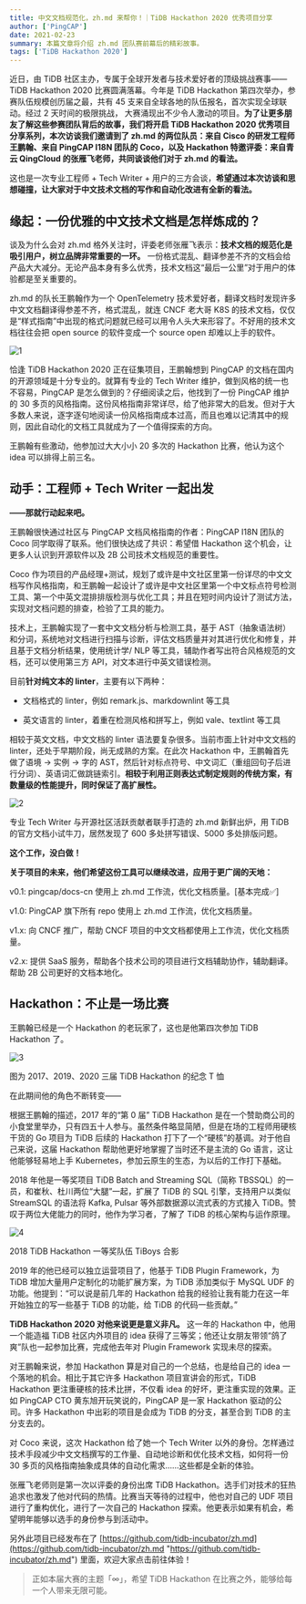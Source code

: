 ```yaml
---
title: 中文文档规范化，zh.md 来帮你！｜TiDB Hackathon 2020 优秀项目分享
author: ['PingCAP']
date: 2021-02-23
summary: 本篇文章将介绍 zh.md 团队赛前幕后的精彩故事。
tags: ['TiDB Hackathon 2020']
---
```


近日，由 TiDB 社区主办，专属于全球开发者与技术爱好者的顶级挑战赛事——TiDB Hackathon 2020 比赛圆满落幕。今年是 TiDB Hackathon 第四次举办，参赛队伍规模创历届之最，共有 45 支来自全球各地的队伍报名，首次实现全球联动。经过 2 天时间的极限挑战， 大赛涌现出不少令人激动的项目。**为了让更多朋友了解这些参赛团队背后的故事，我们将开启 TiDB Hackathon 2020 优秀项目分享系列，本次访谈我们邀请到了 zh.md 的两位队员：来自 Cisco 的研发工程师王鹏翰、来自 PingCAP I18N 团队的 Coco，以及 Hackathon 特邀评委：来自青云 QingCloud 的张雁飞老师，共同谈谈他们对于 zh.md 的看法。**

这也是一次专业工程师 + Tech Writer + 用户的三方会谈，**希望通过本次访谈和思想碰撞，让大家对于中文技术文档的写作和自动化改进有全新的看法。**

## 缘起：一份优雅的中文技术文档是怎样炼成的？

谈及为什么会对 zh.md 格外关注时，评委老师张雁飞表示：**技术文档的规范化是吸引用户，树立品牌非常重要的一环。** 一份格式混乱、翻译参差不齐的文档会给产品大大减分。无论产品本身有多么优秀，技术文档这“最后一公里”对于用户的体验都是至关重要的。

zh.md 的队长王鹏翰作为一个 OpenTelemetry 技术爱好者，翻译文档时发现许多中文文档翻译得参差不齐，格式混乱，就连 CNCF 老大哥 K8S 的技术文档，仅仅是“样式指南”中出现的格式问题就已经可以用令人头大来形容了。不好用的技术文档往往会把 open source 的软件变成一个 source open 却难以上手的软件。

![1](media/let-zhmd-to-help-you-standardizating-chinese-document/1.png)

恰逢 TiDB Hackathon 2020 正在征集项目，王鹏翰想到 PingCAP 的文档在国内的开源领域是十分专业的。就算有专业的 Tech Writer 维护，做到风格的统一也不容易，PingCAP 是怎么做到的？仔细阅读之后，他找到了一份 PingCAP 维护的 30 多页的风格指南。这份风格指南非常详尽，给了他非常大的启发。但对于大多数人来说，逐字逐句地阅读一份风格指南成本过高，而且也难以记清其中的规则，因此自动化的文档工具就成为了一个值得探索的方向。

王鹏翰有些激动，他参加过大大小小 20 多次的 Hackathon 比赛，他认为这个 idea 可以排得上前三名。

## 动手：工程师 \+ Tech Writer 一起出发

**——那就行动起来吧。**

王鹏翰很快通过社区与 PingCAP 文档风格指南的作者：PingCAP I18N 团队的 Coco 同学取得了联系。他们很快达成了共识：希望借 Hackathon 这个机会，让更多人认识到开源软件以及 2B 公司技术文档规范的重要性。

Coco 作为项目的产品经理+测试，规划了或许是中文社区里第一份详尽的中文文档写作风格指南，和王鹏翰一起设计了或许是中文社区里第一个中文标点符号检测工具、第一个中英文混排排版检测与优化工具；并且在短时间内设计了测试方法，实现对文档问题的排查，检验了工具的能力。

技术上，王鹏翰实现了一套中文文档分析与检测工具，基于 AST（抽象语法树）和分词，系统地对文档进行扫描与诊断，评估文档质量并对其进行优化和修复，并且基于文档分析结果，使用统计学/ NLP 等工具，辅助作者写出符合风格规范的文档，还可以使用第三方 API，对文本进行中英文错误检测。

目前**针对纯文本的 linter**，主要有以下两种：

- 文档格式的 linter，例如 remark.js、markdownlint 等工具
    
- 英文语言的 linter，着重在检测风格和拼写上，例如 vale、textlint 等工具

相较于英文文档，中文文档的 linter 语法要复杂很多。当前市面上针对中文文档的 linter，还处于早期阶段，尚无成熟的方案。在此次 Hackathon 中，王鹏翰首先做了语境 -> 实例 -> 字的 AST，然后针对标点符号、中文词汇（重组回句子后进行分词）、英语词汇做跳链索引。**相较于利用正则表达式制定规则的传统方案，有数量级的性能提升，同时保证了高扩展性。**

![2](media/let-zhmd-to-help-you-standardizating-chinese-document/2.png)

专业 Tech Writer 与开源社区活跃贡献者联手打造的 zh.md 新鲜出炉，用 TiDB 的官方文档小试牛刀，居然发现了 600 多处拼写错误、5000 多处排版问题。

**这个工作，没白做！**

**关于项目的未来，他们希望这份工具可以继续改进，应用于更广阔的天地：**

v0.1: pingcap/docs-cn 使用上 zh.md 工作流，优化文档质量。\[基本完成✅\]

v1.0: PingCAP 旗下所有 repo 使用上 zh.md 工作流，优化文档质量。

v1.x: 向 CNCF 推广，帮助 CNCF 项目的中文文档都使用上工作流，优化文档质量。

v2.x: 提供 SaaS 服务，帮助各个技术公司的项目进行文档辅助协作，辅助翻译。帮助 2B 公司更好的文档本地化。

## Hackathon：不止是一场比赛

王鹏翰已经是一个 Hackathon 的老玩家了，这也是他第四次参加 TiDB Hackathon 了。

![3](media/let-zhmd-to-help-you-standardizating-chinese-document/3.jpg)

<div class="caption-center">图为 2017、2019、2020 三届 TiDB Hackathon 的纪念 T 恤</div>

在此期间他的角色不断转变——

根据王鹏翰的描述，2017 年的“第 0 届” TiDB Hackathon 是在一个赞助商公司的小食堂里举办，只有四五十人参与。虽然条件略显简陋，但是在场的工程师用硬核干货的 Go 项目为 TiDB 后续的 Hackathon 打下了一个“硬核”的基调。对于他自己来说，这届 Hackathon 帮助他更好地掌握了当时还不是主流的 Go 语言，这让他能够轻易地上手 Kubernetes，参加云原生的生态，为以后的工作打下基础。

2018 年他是一等奖项目 TiDB Batch and Streaming SQL（简称 TBSSQL）的一员，和崔秋、杜川两位“大腿”一起，扩展了 TiDB 的 SQL 引擎，支持用户以类似 StreamSQL 的语法将 Kafka, Pulsar 等外部数据源以流式表的方式接入 TiDB。赞叹于两位大佬能力的同时，他作为学习者，了解了 TiDB 的核心架构与运作原理。

![4](media/let-zhmd-to-help-you-standardizating-chinese-document/4.png)

<div class="caption-center">2018 TiDB Hackathon 一等奖队伍 TiBoys 合影</div>

2019 年的他已经可以独立运营项目了，他基于 TiDB Plugin Framework，为 TiDB 增加大量用户定制化的功能扩展方案，为 TiDB 添加类似于 MySQL UDF 的功能。他提到：“可以说是前几年的 Hackathon 给我的经验让我有能力在这一年开始独立的写一些基于 TiDB 的功能，给 TiDB 的代码一些贡献。”

**TiDB Hackathon 2020 对他来说更是意义非凡。** 这一年的 Hackathon 中，他用一个能造福 TiDB 社区内外项目的 idea 获得了三等奖；他还让女朋友带领“鸽了爽”队也一起参加比赛，完成他去年对 Plugin Framework 实现未尽的探索。

对王鹏翰来说，参加 Hackathon 算是对自己的一个总结，也是给自己的 idea 一个落地的机会。相比于其它许多 Hackathon 项目宣讲会的形式，TiDB Hackathon 更注重硬核的技术比拼，不仅看 idea 的好坏，更注重实现的效果。正如 PingCAP CTO 黄东旭开玩笑说的，PingCAP 是一家 Hackathon 驱动的公司。许多 Hackathon 中出彩的项目是会成为 TiDB 的分支，甚至合到 TiDB 的主分支去的。

对 Coco 来说，这次 Hackathon 给了她一个 Tech Writer 以外的身份。怎样通过技术手段减少中文文档撰写的工作量、自动地诊断和优化技术文档，如何将一份 30 多页的风格指南抽象成具体的自动化需求……这些都是全新的体验。

张雁飞老师则是第一次以评委的身份出席 TiDB Hackathon。选手们对技术的狂热追求也激发了他对代码的热情。比赛当天等待的过程中，他也对自己的 UDF 项目进行了重构优化，进行了一次自己的 Hackathon 探索。他更表示如果有机会，希望明年能够以选手的身份参与到活动中。

另外此项目已经发布在了 [https://github.com/tidb-incubator/zh.md](https://github.com/tidb-incubator/zh.md "https://github.com/tidb-incubator/zh.md") 里面，欢迎大家点击前往体验！

> 正如本届大赛的主题「∞」，希望 TiDB Hackathon 在比赛之外，能够给每一个人带来无限可能。
